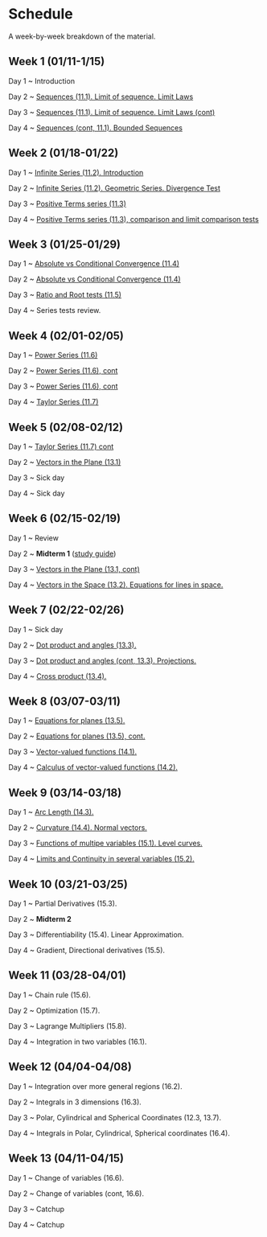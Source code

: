 # Schedule

A week-by-week breakdown of the material.

## Week  1 (01/11-1/15)

Day 1
  ~ Introduction

Day 2
  ~ [Sequences (11.1). Limit of sequence. Limit Laws](notes/sequences.md)

Day 3
  ~ [Sequences (11.1). Limit of sequence. Limit Laws (cont)](notes/sequences.md)

Day 4
  ~ [Sequences (cont, 11.1). Bounded Sequences](notes/sequences_bounded.md)

## Week  2 (01/18-01/22)

Day 1
  ~ [Infinite Series (11.2). Introduction](notes/series_intro.md)

Day 2
  ~ [Infinite Series (11.2). Geometric Series. Divergence Test](notes/series_intro.md)

Day 3
  ~ [Positive Terms series (11.3)](notes/series_positive.md)

Day 4
  ~ [Positive Terms series (11.3), comparison and limit comparison tests](notes/series_positive.md)

## Week  3 (01/25-01/29)

Day 1
  ~ [Absolute vs Conditional Convergence (11.4)](notes/series_conditional.md)


Day 2
  ~ [Absolute vs Conditional Convergence (11.4)](notes/series_conditional.md)

Day 3
  ~ [Ratio and Root tests (11.5)](notes/series_root.md)

Day 4
  ~ Series tests review.

## Week  4 (02/01-02/05)

Day 1
  ~ [Power Series (11.6)](notes/series_power.md)

Day 2
  ~ [Power Series (11.6), cont](notes/series_power.md)

Day 3
  ~ [Power Series (11.6), cont](notes/series_power.md)

Day 4
  ~ [Taylor Series (11.7)](notes/series_taylor.md)

## Week  5 (02/08-02/12)

Day 1
  ~ [Taylor Series (11.7) cont](notes/series_taylor.md)

Day 2
  ~ [Vectors in the Plane (13.1)](notes/vectors.md)

Day 3
  ~ Sick day

Day 4
  ~ Sick day

## Week  6 (02/15-02/19)

Day 1
  ~ Review

Day 2
  ~ **Midterm 1**  ([study guide](notes/midterm1_study_guide.md))

Day 3
  ~ [Vectors in the Plane (13.1, cont)](notes/vectors.md)

Day 4
  ~ [Vectors in the Space (13.2). Equations for lines in space.](notes/vectors_space.md)

## Week  7 (02/22-02/26)

Day 1
  ~ Sick day

Day 2
  ~ [Dot product and angles (13.3).](notes/dot_product.md)

Day 3
  ~ [Dot product and angles (cont, 13.3). Projections.](notes/dot_product.md)

Day 4
  ~ [Cross product (13.4).](notes/cross_product.md)

## Week  8 (03/07-03/11)

Day 1
  ~ [Equations for planes (13.5).](notes/plane_equations.md)

Day 2
  ~ [Equations for planes (13.5), cont.](notes/plane_equations.md)

Day 3
  ~ [Vector-valued functions (14.1).](notes/vector_valued_functions.md)

Day 4
  ~ [Calculus of vector-valued functions (14.2).](notes/vector_valued_calculus.md)

## Week  9 (03/14-03/18)

Day 1
  ~ [Arc Length (14.3).](notes/arc_length_curvature.md)

Day 2
  ~ [Curvature (14.4). Normal vectors.](notes/arc_length_curvature.md)

Day 3
  ~ [Functions of multipe variables (15.1). Level curves.](notes/multiple_variables.md)

Day 4
  ~ [Limits and Continuity in several variables (15.2).](notes/limits_continuity.md)

## Week 10 (03/21-03/25)

Day 1
  ~ Partial Derivatives (15.3).

Day 2
  ~ **Midterm 2**

Day 3
  ~ Differentiability (15.4). Linear Approximation.

Day 4
  ~ Gradient, Directional derivatives (15.5).

## Week 11 (03/28-04/01)

Day 1
  ~ Chain rule (15.6).

Day 2
  ~ Optimization (15.7).

Day 3
  ~ Lagrange Multipliers (15.8).

Day 4
  ~ Integration in two variables (16.1).

## Week 12 (04/04-04/08)

Day 1
  ~ Integration over more general regions (16.2).

Day 2
  ~ Integrals in 3 dimensions (16.3).

Day 3
  ~ Polar, Cylindrical and Spherical Coordinates (12.3, 13.7).

Day 4
  ~ Integrals in Polar, Cylindrical, Spherical coordinates (16.4).

## Week 13 (04/11-04/15)

Day 1
  ~ Change of variables (16.6).

Day 2
  ~ Change of variables (cont, 16.6).

Day 3
  ~ Catchup

Day 4
  ~ Catchup
